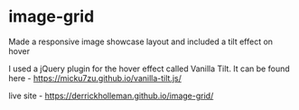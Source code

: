 # image-grid
Made a responsive image showcase layout and included a tilt effect on hover

I used a jQuery plugin for the hover effect called Vanilla Tilt.  It can be found here - https://micku7zu.github.io/vanilla-tilt.js/

live site - https://derrickholleman.github.io/image-grid/

